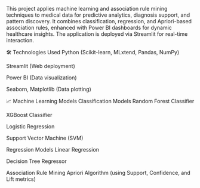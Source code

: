 This project applies machine learning and association rule mining techniques to medical data for predictive analytics, diagnosis support, and pattern discovery.
It combines classification, regression, and Apriori-based association rules, enhanced with Power BI dashboards for dynamic healthcare insights.
The application is deployed via Streamlit for real-time interaction.

🛠️ Technologies Used
Python (Scikit-learn, MLxtend, Pandas, NumPy)

Streamlit (Web deployment)

Power BI (Data visualization)

Seaborn, Matplotlib (Data plotting)




📈 Machine Learning Models
Classification Models
Random Forest Classifier

XGBoost Classifier

Logistic Regression

Support Vector Machine (SVM)

Regression Models
Linear Regression

Decision Tree Regressor

Association Rule Mining
Apriori Algorithm (using Support, Confidence, and Lift metrics)

